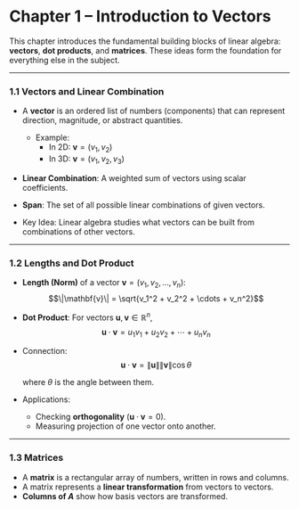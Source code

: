 # Chapter 1 – Introduction to Vectors

This chapter introduces the fundamental building blocks of linear algebra: **vectors**, **dot products**, and **matrices**. These ideas form the foundation for everything else in the subject.

---

### 1.1 Vectors and Linear Combination

- A **vector** is an ordered list of numbers (components) that can represent direction, magnitude, or abstract quantities.  
  - Example:  
    - In 2D: $\mathbf{v} = (v_1, v_2)$  
    - In 3D: $\mathbf{v} = (v_1, v_2, v_3)$
- **Linear Combination**: A weighted sum of vectors using scalar coefficients.  

- **Span**: The set of all possible linear combinations of given vectors.  
- Key Idea: Linear algebra studies what vectors can be built from combinations of other vectors.

---

### 1.2 Lengths and Dot Product

- **Length (Norm)** of a vector $\mathbf{v} = (v_1, v_2, \dots, v_n)$:
  $$\|\mathbf{v}\| = \sqrt{v_1^2 + v_2^2 + \cdots + v_n^2}$$
  
- **Dot Product**: For vectors $\mathbf{u}, \mathbf{v} \in \mathbb{R}^n$,
  $$\mathbf{u} \cdot \mathbf{v} = u_1v_1 + u_2v_2 + \cdots + u_nv_n$$
  
- Connection:  
  $$\mathbf{u} \cdot \mathbf{v} = \|\mathbf{u}\| \|\mathbf{v}\| \cos \theta$$
  
  where $\theta$ is the angle between them.

- Applications:  
	- Checking **orthogonality** ($\mathbf{u} \cdot \mathbf{v} = 0$).  
	- Measuring projection of one vector onto another.

---

### 1.3 Matrices

- A **matrix** is a rectangular array of numbers, written in rows and columns.  
- A matrix represents a **linear transformation** from vectors to vectors.  
- **Columns of $A$** show how basis vectors are transformed.


